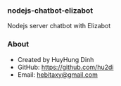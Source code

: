 ### nodejs-chatbot-elizabot
Nodejs server chatbot with Elizabot

### About
- Created by HuyHung Dinh
- GitHub: https://github.com/hu2di
- Email: hebitaxy@gmail.com
